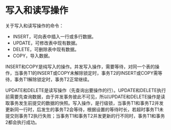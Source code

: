 # 写入和读写操作<a name="ZH-CN_TOPIC_0289900963"></a>

关于写入和读写操作的命令：

-   INSERT，可向表中插入一行或多行数据。
-   UPDATE，可修改表中现有数据。
-   DELETE，可删除表中现有数据。
-   COPY，导入数据。

INSERT和COPY是纯写入的操作。并发写入操作，需要等待，对同一个表的操作，当事务T1的INSERT或COPY未解除锁定时，事务T2的INSERT或COPY需等待，事务T1解除锁定时，事务T2正常继续。

UPDATE和DELETE是读写操作（先查询出要操作的行）。UPDATE和DELETE执行前需要先查询数据，由于并发事务彼此不可见，所以UPDATE和DELETE操作是读取事务发生前提交的数据的快照。写入操作，是行级锁，当事务T1和事务T2并发更新同一行时，后发生的事务T2会等待，根据设置的等待时长，若超时事务T1未提交则事务T2执行失败；当事务T1和事务T2并发更新的行不同时，事务T1和事务2都会执行成功。

